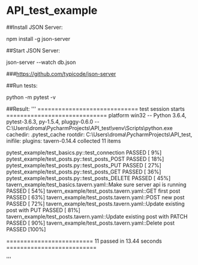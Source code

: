 # API_test_example

##Install JSON Server:

npm install -g json-server

##Start JSON Server:

json-server --watch db.json


###https://github.com/typicode/json-server

##Run tests:

python -m pytest -v

##Result:
'''
============================= test session starts =============================
platform win32 -- Python 3.6.4, pytest-3.6.3, py-1.5.4, pluggy-0.6.0 -- C:\Users\droma\PycharmProjects\API_test\venv\Scripts\python.exe
cachedir: .pytest_cache
rootdir: C:\Users\droma\PycharmProjects\API_test, inifile:
plugins: tavern-0.14.4
collected 11 items

pytest_example/test_basics.py::test_connection PASSED                    [  9%]
pytest_example/test_posts.py::test_posts_POST PASSED                     [ 18%]
pytest_example/test_posts.py::test_posts_PUT PASSED                      [ 27%]
pytest_example/test_posts.py::test_posts_GET PASSED                      [ 36%]
pytest_example/test_posts.py::test_posts_DELETE PASSED                   [ 45%]
tavern_example/test_basics.tavern.yaml::Make sure server api is running PASSED [ 54%]
tavern_example/test_posts.tavern.yaml::GET first post PASSED             [ 63%]
tavern_example/test_posts.tavern.yaml::POST new post PASSED              [ 72%]
tavern_example/test_posts.tavern.yaml::Update existing post with PUT PASSED [ 81%]
tavern_example/test_posts.tavern.yaml::Update existing post with PATCH PASSED [ 90%]
tavern_example/test_posts.tavern.yaml::Delete post PASSED                [100%]

========================= 11 passed in 13.44 seconds ==========================

'''
